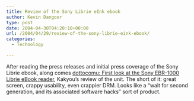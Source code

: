 ```yaml
---
title: Review of the Sony Librie eInk ebook
author: Kevin Dangoor
type: post
date: 2004-04-30T04:20:10+00:00
url: /2004/04/29/review-of-the-sony-librie-eink-ebook/
categories:
  - Technology

---
```

After reading the press releases and initial press coverage of the Sony Librie ebook, along comes [dottocomu: First look at the Sony EBR-1000 Librie eBook reader][1], Kakyou&#8217;s review of the unit. The short of it: great screen, crappy usability, even crappier DRM. Looks like a &#8220;wait for second generation, and its associated software hacks&#8221; sort of product.

 [1]: http://www.dottocomu.com/b/archives/002571.html "dottocomu: First look at the Sony EBR-1000 Librie eBook reader"